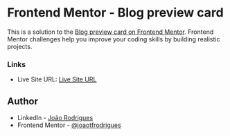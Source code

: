 # Frontend Mentor - Blog preview card

This is a solution to the [Blog preview card on Frontend Mentor](https://www.frontendmentor.io/challenges/blog-preview-card-ckPaj01IcS). Frontend Mentor challenges help you improve your coding skills by building realistic projects.

### Links

- Live Site URL: [Live Site URL](https://joaotfrodrigues.github.io/frontendmentor_challenges/blog-preview-card/)

## Author

- LinkedIn - [João Rodrigues](https://www.linkedin.com/in/joaotfrodrigues/)
- Frontend Mentor - [@joaotfrodrigues](https://www.frontendmentor.io/profile/joaotfrodrigues)
